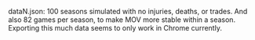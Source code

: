 dataN.json: 100 seasons simulated with no injuries, deaths, or trades. And also 82 games per season, to make MOV more stable within a season. Exporting this much data seems to only work in Chrome currently.
